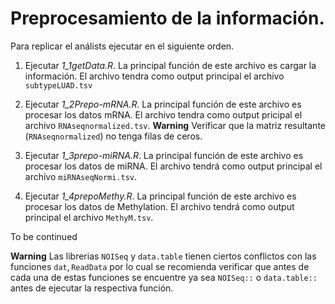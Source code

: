 # Preprocesamiento de la información.

Para replicar el análists ejecutar en el siguiente orden.

1. Ejecutar *1_1getData.R*. La principal función de este archivo es cargar la información. El archivo tendra como output principal el archivo $\texttt{subtypeLUAD.tsv}$

2. Ejecutar *1_2Prepo-mRNA.R*. La principal función de este archivo es procesar los datos mRNA. El archivo tendra como output pricipal el archivo $\texttt{RNAseqnormalized.tsv}$. 
**Warning** Verificar que la matriz resultante ($\texttt{RNAseqnormalized}$) no tenga filas de ceros.

3. Ejecutar *1_3prepo-miRNA.R*. La principal función de este archivo es procesar los datos de miRNA. El archivo tendrá como output principal el archivo $\texttt{miRNAseqNormi.tsv}$.

4. Ejecutar *1_4prepoMethy.R*. La principal función de este archivo es procesar los datos de Methylation. El archivo tendrá como output principal el archivo $\texttt{MethyM.tsv}$.

 To be continued


**Warning** Las librerias $\texttt{NOISeq}$ y $\texttt{data.table}$ tienen ciertos conflictos con las funciones $\texttt{dat}, \texttt{ReadData}$ por lo cual se recomienda verificar que antes de cada una de estas funciones se encuentre ya sea $\texttt{NOISeq::}$ o $\texttt{data.table::}$ antes de ejecutar la respectiva función.
